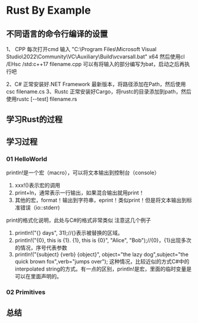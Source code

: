 # Rust By Example

## 不同语言的命令行编译的设置
1、 CPP 每次打开cmd 输入 "C:\Program Files\Microsoft Visual Studio\2022\Community\VC\Auxiliary\Build\vcvarsall.bat" x64
然后使用cl /EHsc /std:c++17 filename.cpp
可以有将输入的部分编写为bat，启动之后再执行吧

2、C# 正常安装好.NET Framework 最新版本，将路径添加在Path，然后使用csc filename.cs
3、Rustc 正常安装好Cargo，将rustc的目录添加到path，然后使用rustc [--test] filename.rs

## 学习Rust的过程
## 学习过程
### 01 HelloWorld
println!是一个宏（macro），可以将文本输出到控制台（console）
1. xxx!()表示宏的调用
2. print+ln，通常表示一行输出，如果混合输出就用print！
3. 其他的宏，format！输出到字符串，eprint！类似print！但是将文本输出到标准错误（io::stderr)

print的格式化说明，此处与C#的格式非常类似
注意这几个例子
1. println!("{} days", 31);//{}表示被替换的区域。
2. println!("{0}, this is {1}. {1}, this is {0}", "Alice", "Bob");//{0}，{1}出现多次的情况，序号代表参数
3. println!("{subject} {verb} {object}", object="the lazy dog",subject="the quick brown fox",verb="jumps over"); 这种情况，比较近似的方式C#中的interpolated string的方式。有一点的区别，println!是宏，里面的临时变量是可以在里面声明的。

### 02 Primitives
## 总结
